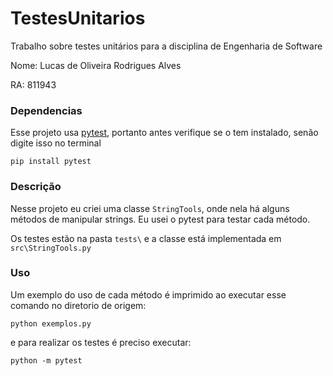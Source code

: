 # TestesUnitarios
Trabalho sobre testes unitários para a disciplina de Engenharia de Software

Nome: Lucas de Oliveira Rodrigues Alves

RA: 811943

### Dependencias
Esse projeto usa [pytest](https://docs.pytest.org/en/8.0.x/index.html), portanto antes verifique se o tem instalado, senão digite isso no terminal
```
pip install pytest
```

### Descrição
Nesse projeto eu criei uma classe `StringTools`, onde nela há alguns métodos de manipular strings. Eu usei o pytest para testar cada método. 

Os testes estão na pasta `tests\` e a classe está implementada em `src\StringTools.py`

### Uso

Um exemplo do uso de cada método é imprimido ao executar esse comando no diretorio de origem:
```
python exemplos.py
```

e para realizar os testes é preciso executar:
```
python -m pytest
```
